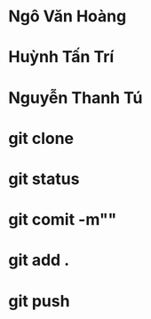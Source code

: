 # Ngô Văn Hoàng
# Huỳnh Tấn Trí
# Nguyễn Thanh Tú

# git clone
# git status
# git comit -m""
# git add .
# git push